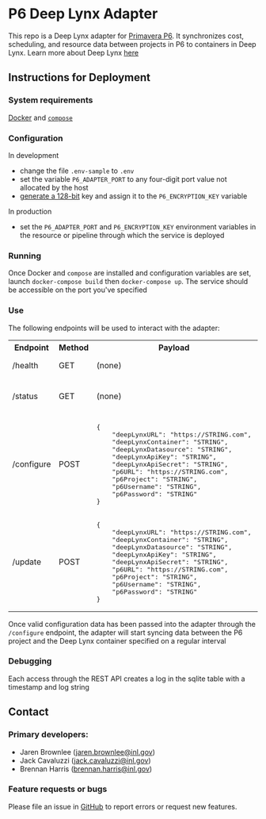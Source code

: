 # P6 Deep Lynx Adapter

This repo is a Deep Lynx adapter for [Primavera P6](https://www.oracle.com/industries/construction-engineering/primavera-p6/). It synchronizes cost, scheduling, and resource data between projects in P6 to containers in Deep Lynx. Learn more about Deep Lynx [here](https://github.com/idaholab/Deep-Lynx/wiki)

## Instructions for Deployment
### System requirements
[Docker](https://docs.docker.com/get-docker/) and [`compose`](https://docs.docker.com/compose/)

### Configuration
In development
- change the file `.env-sample` to `.env`
- set the variable `P6_ADAPTER_PORT` to any four-digit port value not allocated by the host
- [generate a 128-bit](https://www.ibm.com/docs/en/imdm/12.0?topic=encryption-generating-aes-keys-password) key and assign it to the `P6_ENCRYPTION_KEY` variable

In production
- set the `P6_ADAPTER_PORT` and `P6_ENCRYPTION_KEY` environment variables in the resource or pipeline through which the service is deployed

### Running
Once Docker and `compose` are installed and configuration variables are set, launch `docker-compose build` then `docker-compose up`. The service should be accessible on the port you've specified 

### Use
The following endpoints will be used to interact with the adapter:

<table>
    <tr>
        <th>Endpoint</th><th>Method</th><th>Payload</th><th>Response</th>
    </tr>
    <tr>
        <td>/health</td><td>GET</td><td>(none)</td><td><pre>200 "OK"</pre></td>
    </tr>
    <tr>
        <td>/status</td><td>GET</td><td>(none)</td><td>
            <pre>{
    "connectionActive": "true|false"
}</pre>
        </td>
    </tr>
    <tr>
        <td>/configure</td><td>POST</td><td>
            <pre>{
    "deepLynxURL": "https://STRING.com",
    "deepLynxContainer": "STRING",
    "deepLynxDatasource": "STRING",
    "deepLynxApiKey": "STRING",
    "deepLynxApiSecret": "STRING",
    "p6URL": "https://STRING.com",
    "p6Project": "STRING",
    "p6Username": "STRING",
    "p6Password": "STRING"
}</pre>
        </td><td>
            <pre>{
    "sql_migration_success": "true|false",
    "sql_configuration_success": "true|false"
}</pre>
        </td>
    </tr>
    <tr>
        <td>/update</td><td>POST</td><td>
            <pre>{
    "deepLynxURL": "https://STRING.com",
    "deepLynxContainer": "STRING",
    "deepLynxDatasource": "STRING",
    "deepLynxApiKey": "STRING",
    "deepLynxApiSecret": "STRING",
    "p6URL": "https://STRING.com",
    "p6Project": "STRING",
    "p6Username": "STRING",
    "p6Password": "STRING"
}</pre>
        </td><td>
            <pre>{
    "sql_migration_success": "true|false",
    "sql_configuration_success": "true|false"
}</pre>
        </td>
    </tr>

<table>

Once valid configuration data has been passed into the adapter through the `/configure` endpoint, the adapter will start syncing data between the P6 project and the Deep Lynx container specified on a regular interval

### Debugging
Each access through the REST API creates a log in the sqlite table with a timestamp and log string




## Contact

### Primary developers:
- Jaren Brownlee (jaren.brownlee@inl.gov)
- Jack Cavaluzzi (jack.cavaluzzi@inl.gov)
- Brennan Harris (brennan.harris@inl.gov)

### Feature requests or bugs
Please file an issue in [GitHub](https://github.inl.gov/Digital-Engineering/p6_deeplynx_adapter/issues) to report errors or request new features.
